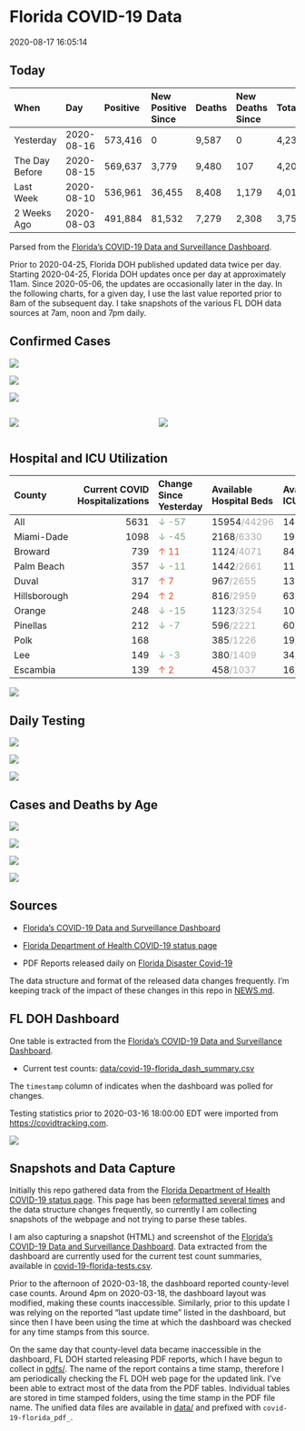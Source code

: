 Florida COVID-19 Data
================
2020-08-17 16:05:14

## Today

| When           | Day        | Positive | New Positive Since | Deaths | New Deaths Since | Total     |
| :------------- | :--------- | :------- | :----------------- | :----- | :--------------- | :-------- |
| Yesterday      | 2020-08-16 | 573,416  | 0                  | 9,587  | 0                | 4,232,628 |
| The Day Before | 2020-08-15 | 569,637  | 3,779              | 9,480  | 107              | 4,202,725 |
| Last Week      | 2020-08-10 | 536,961  | 36,455             | 8,408  | 1,179            | 4,013,857 |
| 2 Weeks Ago    | 2020-08-03 | 491,884  | 81,532             | 7,279  | 2,308            | 3,752,798 |

Parsed from the [Florida’s COVID-19 Data and Surveillance
Dashboard](https://fdoh.maps.arcgis.com/apps/opsdashboard/index.html#/8d0de33f260d444c852a615dc7837c86).

Prior to 2020-04-25, Florida DOH published updated data twice per day.
Starting 2020-04-25, Florida DOH updates once per day at approximately
11am. Since 2020-05-06, the updates are occasionally later in the day.
In the following charts, for a given day, I use the last value reported
prior to 8am of the subsequent day. I take snapshots of the various FL
DOH data sources at 7am, noon and 7pm daily.

## Confirmed Cases

![](plots/covid-19-florida-daily-test-changes.png)

![](plots/covid-19-florida-deaths-by-day.png)

![](plots/covid-19-florida-county-top-6.png)

<div class="columns">

<div class="column is-full-mobile">

![](plots/covid-19-florida-testing.png)

</div>

<div class="column is-full-mobile">

![](plots/covid-19-florida-total-positive.png)

</div>

</div>

## Hospital and ICU Utilization

| County       | Current COVID Hospitalizations | Change Since Yesterday                    | Available Hospital Beds                      | Available ICU Beds                         |
| :----------- | -----------------------------: | :---------------------------------------- | :------------------------------------------- | :----------------------------------------- |
| All          |                           5631 | <span style="color: #6BAA75">↓ -57</span> | 15954<span style="color: #aaa">/44296</span> | 1400<span style="color: #aaa">/4756</span> |
| Miami-Dade   |                           1098 | <span style="color: #6BAA75">↓ -45</span> | 2168<span style="color: #aaa">/6330</span>   | 199<span style="color: #aaa">/802</span>   |
| Broward      |                            739 | <span style="color: #EC4E20">↑ 11</span>  | 1124<span style="color: #aaa">/4071</span>   | 84<span style="color: #aaa">/428</span>    |
| Palm Beach   |                            357 | <span style="color: #6BAA75">↓ -11</span> | 1442<span style="color: #aaa">/2661</span>   | 119<span style="color: #aaa">/290</span>   |
| Duval        |                            317 | <span style="color: #EC4E20">↑ 7</span>   | 967<span style="color: #aaa">/2655</span>    | 133<span style="color: #aaa">/308</span>   |
| Hillsborough |                            294 | <span style="color: #EC4E20">↑ 2</span>   | 816<span style="color: #aaa">/2959</span>    | 63<span style="color: #aaa">/325</span>    |
| Orange       |                            248 | <span style="color: #6BAA75">↓ -15</span> | 1123<span style="color: #aaa">/3254</span>   | 103<span style="color: #aaa">/269</span>   |
| Pinellas     |                            212 | <span style="color: #6BAA75">↓ -7</span>  | 596<span style="color: #aaa">/2221</span>    | 60<span style="color: #aaa">/240</span>    |
| Polk         |                            168 |                                           | 385<span style="color: #aaa">/1226</span>    | 19<span style="color: #aaa">/126</span>    |
| Lee          |                            149 | <span style="color: #6BAA75">↓ -3</span>  | 380<span style="color: #aaa">/1409</span>    | 34<span style="color: #aaa">/107</span>    |
| Escambia     |                            139 | <span style="color: #EC4E20">↑ 2</span>   | 458<span style="color: #aaa">/1037</span>    | 16<span style="color: #aaa">/131</span>    |

![](plots/covid-19-florida-icu-usage.png)

## Daily Testing

![](plots/covid-19-florida-tests-per-case.png)

<!-- ![](plots/covid-19-florida-change-new-cases.png) -->

![](plots/covid-19-florida-tests-percent-positive.png)

![](plots/covid-19-florida-test-and-case-growth.png)

## Cases and Deaths by Age

![](plots/covid-19-florida-weekly-events-by-age.png)

![](plots/covid-19-florida-age.png)

![](plots/covid-19-florida-age-deaths.png)

![](plots/covid-19-florida-age-sex.png)

## Sources

  - [Florida’s COVID-19 Data and Surveillance
    Dashboard](https://fdoh.maps.arcgis.com/apps/opsdashboard/index.html#/8d0de33f260d444c852a615dc7837c86)

  - [Florida Department of Health COVID-19 status
    page](http://www.floridahealth.gov/diseases-and-conditions/COVID-19/)

  - PDF Reports released daily on [Florida Disaster
    Covid-19](http://www.floridahealth.gov/diseases-and-conditions/COVID-19/)

The data structure and format of the released data changes frequently.
I’m keeping track of the impact of these changes in this repo in
[NEWS.md](NEWS.md).

## FL DOH Dashboard

One table is extracted from the [Florida’s COVID-19 Data and
Surveillance
Dashboard](https://fdoh.maps.arcgis.com/apps/opsdashboard/index.html#/8d0de33f260d444c852a615dc7837c86).

  - Current test counts:
    [data/covid-19-florida\_dash\_summary.csv](data/covid-19-florida_dash_summary.csv)

The `timestamp` column of indicates when the dashboard was polled for
changes.

Testing statistics prior to 2020-03-16 18:00:00 EDT were imported from
<https://covidtracking.com>.

![](screenshots/fodh_maps_arcgis_com__apps__opsdashboard.png)

## Snapshots and Data Capture

Initially this repo gathered data from the [Florida Department of Health
COVID-19 status
page](http://www.floridahealth.gov/diseases-and-conditions/COVID-19/).
This page has been [reformatted several
times](screenshots/floridahealth_gov__diseases-and-conditions__COVID-19.png)
and the data structure changes frequently, so currently I am collecting
snapshots of the webpage and not trying to parse these tables.

I am also capturing a snapshot (HTML) and screenshot of the [Florida’s
COVID-19 Data and Surveillance
Dashboard](https://fdoh.maps.arcgis.com/apps/opsdashboard/index.html#/8d0de33f260d444c852a615dc7837c86).
Data extracted from the dashboard are currently used for the current
test count summaries, available in
[covid-19-florida-tests.csv](covid-19-florida-tests.csv).

Prior to the afternoon of 2020-03-18, the dashboard reported
county-level case counts. Around 4pm on 2020-03-18, the dashboard layout
was modified, making these counts inaccessible. Similarly, prior to this
update I was relying on the reported “last update time” listed in the
dashboard, but since then I have been using the time at which the
dashboard was checked for any time stamps from this source.

On the same day that county-level data became inaccessible in the
dashboard, FL DOH started releasing PDF reports, which I have begun to
collect in [pdfs/](pdfs/). The name of the report contains a time stamp,
therefore I am periodically checking the FL DOH web page for the updated
link. I’ve been able to extract most of the data from the PDF tables.
Individual tables are stored in time stamped folders, using the time
stamp in the PDF file name. The unified data files are available in
[data/](data/) and prefixed with `covid-19-florida_pdf_`.
